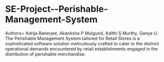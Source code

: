 # SE-Project--Perishable-Management-System
Authors= Adrija Banerjee, Akanksha P Mulgund, Adithi S Murthy, Ganya U.
The Perishable Management System tailored for Retail Stores is a sophisticated software solution meticulously crafted to cater to the distinct operational demands encountered by retail establishments engaged in the distribution of perishable merchandise.
